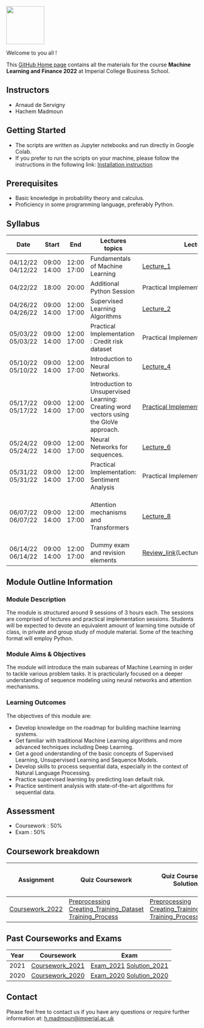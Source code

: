<img src="https://drive.google.com/uc?export=view&id=1gmxxmwCR1WXK0IYtNqvE4QXFleznWqQO" height="100"/>

Welcome to you all !

This [GitHub Home page](https://mlfbg.github.io/MachineLearningInFinance/) contains all the materials for the course **Machine Learning and Finance 2022** at Imperial College Business School.

## Instructors

* Arnaud de Servigny 
* Hachem Madmoun 

## Getting Started
* The scripts are written as Jupyter notebooks and run directly in Google Colab.
* If you prefer to run the scripts on your machine, please follow the instructions in the following link: [Installation instruction](https://colab.research.google.com/drive/1pRlyGPBJhizXXcSRxITIgCI8MQxS34Vp?usp=sharing)


## Prerequisites
* Basic knowledge in probability theory and calculus.
* Proficiency in some programming language, preferably Python. 


## Syllabus 

| Date    | Start | End | Lectures topics  | Lectures | Quiz  | Quiz Solution | Programming Session | Optional Reading |
|----------- | ----------- | ----------- | ----------- | ----------- |-----------|-----------|-----------|-----------|
| 04/12/22<br>04/12/22   | 09:00<br>14:00 | 12:00<br>17:00 |  Fundamentals of Machine Learning | [Lecture_1](Lectures/Lecture_1.pdf "Lecture1 PDF")   |  [Quiz1 link](https://forms.gle/CNpc7EWaHozLYseo6) <br/>   [Quiz1 pdf](Quiz/Quiz1.pdf "Quiz1 PDF")|[Quiz1 Solution](Quiz_Solution/Quiz1_Solution.pdf)  |[Code1](https://colab.research.google.com/drive/1xN-91-vOGxpLUr0ecemxvdDmQafeDEqQ?usp=sharing) <br/> [Solution1](https://colab.research.google.com/drive/1hmZs2wyk4i8dT2SNS51pNR6JTQIkTgPA?usp=sharing)|[Optional_reading](https://colab.research.google.com/drive/1gcbB3-3Y6AfohDFJYKmFPF2G-4EIPDTi?usp=sharing) |
| 04/22/22 | 18:00 | 20:00 | Additional Python Session | Practical Implementation | No quiz | No quiz|[Code_Python](https://colab.research.google.com/drive/1TXIKaXvdkksF3RhW_u63uDn4d6iVGvKB?usp=sharing)  <br/>  [Solution_Python](https://colab.research.google.com/drive/1pRlyGPBJhizXXcSRxITIgCI8MQxS34Vp?usp=sharing)  | |
| 04/26/22<br>04/26/22 |  09:00<br>14:00 | 12:00<br>17:00  | Supervised Learning Algorithms | [Lecture_2](Lectures/Lecture_2.pdf "Lecture2 PDF") | [Quiz2 link](https://forms.gle/1osN8uaVDfiqgUba8) <br/>  [Quiz2 pdf](Quiz/Quiz2.pdf "Quiz2 PDF") |[Quiz2 Solution](Quiz_Solution/Quiz2_Solution.pdf) | [Code2](https://colab.research.google.com/drive/1o1M80duDiQCCCl4o9L8HFKGaPynV4OTW?usp=sharing)  <br/>  [Solution2](https://colab.research.google.com/drive/1hjgPD5Y5uAzK7i2_XUKVoHQoipuJqIfR?usp=sharing) | |
| 05/03/22<br>05/03/22 | 09:00<br>14:00 | 12:00<br>17:00 | Practical Implementation : Credit risk dataset | Practical Implementation | No quiz| No quiz |[Code3](https://colab.research.google.com/drive/1A7_j619MIpaZAwdu0099sgZF8qv576P2?usp=sharing) <br/>  [Solution3](https://colab.research.google.com/drive/15DXsF6Tw42rBCQ5AvI0017QGND_I1_Yn?usp=sharing) | |
| 05/10/22<br>05/10/22 |   09:00<br>14:00 | 12:00<br>17:00  | Introduction to Neural Networks. | [Lecture_4](Lectures/Lecture_4.pdf "Lecture4 PDF") |[Quiz4 link](https://forms.gle/j4zYeCfrfswoYh7T7)  <br/>  [Quiz4 pdf](Quiz/Quiz4.pdf "Quiz4 PDF")| [Quiz4 Solution](Quiz_Solution/Quiz4_Solution.pdf) | [Code4](https://colab.research.google.com/drive/1UbsAuO7Eiyw7aVfeEHLswryK-PjFZITc?usp=sharing) <br/>  [Solution4](https://colab.research.google.com/drive/1OX3oU22gh0_gLwrqPRscUlun4aJl3nrv?usp=sharing)| [Optional_reading](https://colab.research.google.com/drive/1ig5RFFtx8NTebwqZr-WHJYGYv7zZsiL5?usp=sharing)|
| 05/17/22<br>05/17/22 |  09:00<br>14:00 | 12:00<br>17:00  | Introduction to Unsupervised Learning: Creating word vectors using the GloVe approach. |[Practical Implementation](Lectures/Lecture_5.pdf "Lecture5 PDF") | [Quiz5 link](https://forms.gle/SG7NcMXd5SJwpvuX7) <br/>   [Quiz5 pdf](Quiz/Quiz5.pdf "Quiz5 PDF") |[Quiz5 Solution](Quiz_Solution/Quiz5_Solution.pdf)  | [Code5](https://colab.research.google.com/drive/1jmf8rBkH5nsRgyOMXvqeqvX0_o4Rzy48?usp=sharing) <br/>  [Solution5](https://colab.research.google.com/drive/1OjRifPKpVqnT7ZFpfy0rNYaxWBDqpPUd?usp=sharing) | [GloVe reference](https://nlp.stanford.edu/pubs/glove.pdf)|
| 05/24/22<br>05/24/22 |   09:00<br>14:00 | 12:00<br>17:00  | Neural Networks for sequences. |[Lecture_6](Lectures/Lecture_6.pdf "Lecture6 PDF")  | [Quiz6 link](https://forms.gle/xYcQ7Px2Z4eJQxxQ8) <br/>  [Quiz6 pdf](Quiz/Quiz6.pdf "Quiz6 PDF") | [Quiz6 Solution](Quiz_Solution/Quiz6_Solution.pdf) | [Code6](https://colab.research.google.com/drive/1Hy_38E-T0uXgCZ4xIFRCCgpnVJmLeVEs?usp=sharing) <br/>  [Solution6](https://colab.research.google.com/drive/1cWbJ1J8me7bC-bwqHbHwPvQLWRaLlADw?usp=sharing)  | |
| 05/31/22<br>05/31/22 | 09:00<br>14:00 | 12:00<br>17:00  | Practical Implementation: Sentiment Analysis  | Practical Implementation | [Preprocessing](https://forms.gle/Nwjgy6bFjXwnkyNaA) <br/>  [Creating_training_Dataset](https://forms.gle/niYHDhgV5kLCaxhw7) <br/>  [Training_Process](https://forms.gle/3YfiktwUDUrJvWUHA) | [Preprocessing](Quiz_Solution/Coursework_Preprocessing_Solution.pdf)  <br/> [Creating_training_Dataset](Quiz_Solution/Coursework_Creating_the_training_Dataset_Solution.pdf)  <br/> [Training Process](Quiz_Solution/Coursework_Training_Solution.pdf)  | [Code7](https://colab.research.google.com/drive/1On-J5eplU231970pnoRj4Th9841C0Ukk?usp=sharing) <br/>  [Solution7](https://colab.research.google.com/drive/1XSVM57SmUHoZdIlD2hFU3icLbRfNg-_S?usp=sharing) | |
| 06/07/22<br>06/07/22  | 09:00<br>14:00 | 12:00<br>17:00  |Attention mechanisms and Transformers | [Lecture_8](Lectures/Lecture_8.pdf "Lecture6 PDF") | [RNN_Applications_link](https://forms.gle/tEXFxAbmshjgzLgh8) <br/> [Alignment_link](https://forms.gle/CxVtmC2bjqtpmfhSA) <br/>  [Attention_Weights_link](https://forms.gle/y5DCQTMCvWs3RW9DA) <br/>  [RNN_Applications_pdf](Quiz/Quiz8_RNN_Applications.pdf) <br/> [Alignment_pdf](Quiz/Quiz8_Alignment.pdf) <br/> [Attention_Weights_pdf](Quiz/Quiz8_Attention_Weights.pdf) |  [RNN_Applications_Solution](Quiz_Solution/Quiz8_RNN_Applications_Solution.pdf) <br/> [Alignment_Solution](Quiz_Solution/Quiz8_Alignment_Solution.pdf) <br/> [Attention_Weights_Solution](Quiz_Solution/Quiz8_Attention_Weights_Solution.pdf)   | Finishing the previous programming session | [Optional Reading pdf](Lectures/Lecture_8_Optional_Reading.pdf) <br/> [Optional Reading code](https://colab.research.google.com/drive/1fRIIMJHrLTRqk1LO1Pft95DqeDLfhf9L?usp=sharing)|
| 06/14/22<br>06/14/22  | 09:00<br>14:00 | 12:00<br>17:00  | Dummy exam and revision elements | [Review_link](https://forms.gle/AUXSbjXCFvNmDa2r9)(Lectures/Review_pdf.pdf)  |  No quiz | No quiz |  | |

## Module Outline Information

### Module Description
The module is structured around 9 sessions of 3 hours each. The sessions are comprised of lectures and practical implementation sessions. Students will be expected to devote an equivalent amount of learning time outside of class, in private and group study of module material. Some of the teaching format will employ Python.

### Module Aims & Objectives
The module will introduce the main subareas of Machine Learning in order to tackle various problem tasks. It is practicularly focused on a deeper understanding of sequence modeling using neural networks and attention mechanisms.  

### Learning Outcomes 

The objectives of this module are:
* Develop knowledge on the roadmap for building machine learning systems.
* Get familiar with traditional Machine Learning algorithms and more advanced techniques including Deep Learning. 
* Get a good understanding of the basic concepts of Supervised Learning, Unsupervised Learning and Sequence Models.
* Develop skills to process sequential data, especially in the context of Natural Language Processing. 
* Practice supervised learning by predicting loan default risk.
* Practice sentiment analysis with state-of-the-art algorithms for sequential data.



## Assessment 

* Coursework : 50%
* Exam : 50% 


## Coursework breakdown

| Assignment    | Quiz Coursework | Quiz Coursework Solutions | Slides | Type | Weighting | Date Released to students | Date Due  | 
|-------------- | ---- | ---------- | ------------------------ | --------- | ---------- | ---------- | ---------- |
| [Coursework_2022](Coursework/Coursework.pdf "Coursework PDF")  | [Preprocessing](Coursework/Quizzes/Quiz_Coursework_Preprocessing.pdf) <br/> [Creating_Training_Dataset](Coursework/Quizzes/Quiz_Coursework_Creating_the_training_Dataset.pdf) <br/> [Training_Process](Coursework/Quizzes/Quiz_Coursework_Training.pdf) | [Preprocessing](Coursework/Quizzes/Solution_Coursework_Preprocessing.pdf)  <br/> [Creating_Training_Dataset](Coursework/Quizzes/Solution_Coursework_Creating_the_training_Dataset.pdf)  <br/> [Training_Process](Coursework/Quizzes/Solution_Coursework_Training.pdf)   | [Quizzes_Slides](Coursework/Quizzes/Coursework_Slides.pdf) | Group project | 50 % |  05/24/22 | 06/06/2022 |




## Past Courseworks and Exams

| Year    | Coursework | Exam |
|-------------- | ---- | -----|
| 2021  | [Coursework_2021](Past_Exams_Courseworks/Courseworks/2021/Coursework.pdf "Coursework PDF") | [Exam_2021](Past_Exams_Courseworks/Exams/2021/Exam_2021.pdf "Exam PDF") [Solution_2021](Past_Exams_Courseworks/Exams/2021/Solution_2021.pdf "Exam PDF") |
| 2020  | [Coursework_2020](Past_Exams_Courseworks/Courseworks/2020/Coursework.pdf "Coursework PDF") | [Exam_2020](Past_Exams_Courseworks/Exams/2020/Exam_2020.pdf "Exam PDF") [Solution_2020](Past_Exams_Courseworks/Exams/2021/Solution_2020.pdf "Exam PDF") |







## Contact

Please feel free to contact us if you have any questions or require further information at: h.madmoun@imperial.ac.uk



